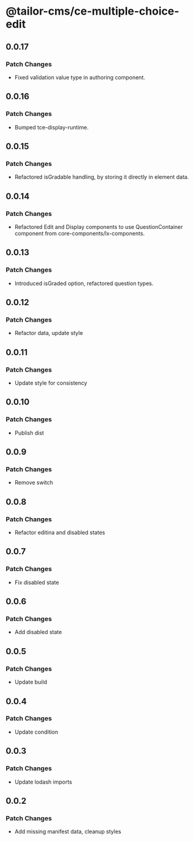 # @tailor-cms/ce-multiple-choice-edit

## 0.0.17

### Patch Changes

- Fixed validation value type in authoring component.

## 0.0.16

### Patch Changes

- Bumped tce-display-runtime.

## 0.0.15

### Patch Changes

- Refactored isGradable handling, by storing it directly in element data.

## 0.0.14

### Patch Changes

- Refactored Edit and Display components to use QuestionContainer component from core-components/lx-components.

## 0.0.13

### Patch Changes

- Introduced isGraded option, refactored question types.

## 0.0.12

### Patch Changes

- Refactor data, update style

## 0.0.11

### Patch Changes

- Update style for consistency

## 0.0.10

### Patch Changes

- Publish dist

## 0.0.9

### Patch Changes

- Remove switch

## 0.0.8

### Patch Changes

- Refactor editina and disabled states

## 0.0.7

### Patch Changes

- Fix disabled state

## 0.0.6

### Patch Changes

- Add disabled state

## 0.0.5

### Patch Changes

- Update build

## 0.0.4

### Patch Changes

- Update condition

## 0.0.3

### Patch Changes

- Update lodash imports

## 0.0.2

### Patch Changes

- Add missing manifest data, cleanup styles
